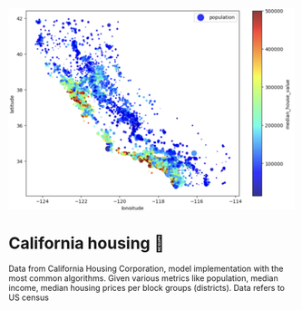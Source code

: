 ![](./assets/1.png)
# California housing 🏡

Data from California Housing Corporation, model implementation with the most common algorithms.
Given various metrics like population, median income, median housing prices per block groups (districts).
Data refers to US census